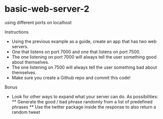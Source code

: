 # basic-web-server-2
using different ports on localhost

Instructions

* Using the previous example as a guide, create an app that has two web servers.
* One that listens on port 7000 and one that listens on port 7500.
* The one listening on port 7000 will always tell the user something good about themselves.
* The one listening on 7500 will always tell the user something bad about themselves.
* Make sure you create a Github repo and commit this code!

Bonus

* Look for other ways to expand what your server can do. As possibilities:
** Generate the good / bad phrase randomly from a list of predefined phrases
** Use the twitter package inside the response to also return a random tweet
